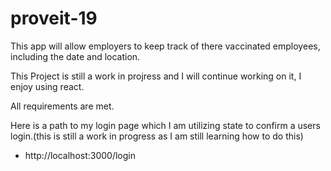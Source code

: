 # proveit-19
This app will allow employers to keep track of there vaccinated employees, including the date and location.


This Project is still a work in projress and I will continue working on it, I enjoy using react.

All requirements are met.


Here is a path to my login page which I am utilizing state to confirm a users login.(this is still a work in progress as I am still learning how to do this) 
 - http://localhost:3000/login

 